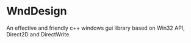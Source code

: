 # WndDesign
An effective and friendly c++ windows gui library based on Win32 API, Direct2D and DirectWrite.
